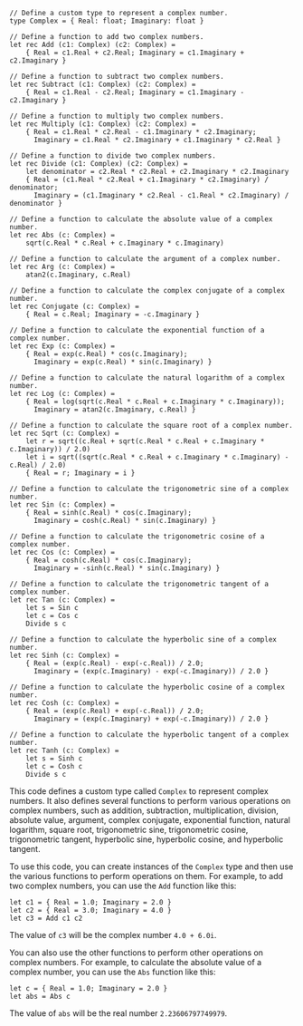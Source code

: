 ```f#
// Define a custom type to represent a complex number.
type Complex = { Real: float; Imaginary: float }

// Define a function to add two complex numbers.
let rec Add (c1: Complex) (c2: Complex) =
    { Real = c1.Real + c2.Real; Imaginary = c1.Imaginary + c2.Imaginary }

// Define a function to subtract two complex numbers.
let rec Subtract (c1: Complex) (c2: Complex) =
    { Real = c1.Real - c2.Real; Imaginary = c1.Imaginary - c2.Imaginary }

// Define a function to multiply two complex numbers.
let rec Multiply (c1: Complex) (c2: Complex) =
    { Real = c1.Real * c2.Real - c1.Imaginary * c2.Imaginary;
      Imaginary = c1.Real * c2.Imaginary + c1.Imaginary * c2.Real }

// Define a function to divide two complex numbers.
let rec Divide (c1: Complex) (c2: Complex) =
    let denominator = c2.Real * c2.Real + c2.Imaginary * c2.Imaginary
    { Real = (c1.Real * c2.Real + c1.Imaginary * c2.Imaginary) / denominator;
      Imaginary = (c1.Imaginary * c2.Real - c1.Real * c2.Imaginary) / denominator }

// Define a function to calculate the absolute value of a complex number.
let rec Abs (c: Complex) =
    sqrt(c.Real * c.Real + c.Imaginary * c.Imaginary)

// Define a function to calculate the argument of a complex number.
let rec Arg (c: Complex) =
    atan2(c.Imaginary, c.Real)

// Define a function to calculate the complex conjugate of a complex number.
let rec Conjugate (c: Complex) =
    { Real = c.Real; Imaginary = -c.Imaginary }

// Define a function to calculate the exponential function of a complex number.
let rec Exp (c: Complex) =
    { Real = exp(c.Real) * cos(c.Imaginary);
      Imaginary = exp(c.Real) * sin(c.Imaginary) }

// Define a function to calculate the natural logarithm of a complex number.
let rec Log (c: Complex) =
    { Real = log(sqrt(c.Real * c.Real + c.Imaginary * c.Imaginary));
      Imaginary = atan2(c.Imaginary, c.Real) }

// Define a function to calculate the square root of a complex number.
let rec Sqrt (c: Complex) =
    let r = sqrt((c.Real + sqrt(c.Real * c.Real + c.Imaginary * c.Imaginary)) / 2.0)
    let i = sqrt((sqrt(c.Real * c.Real + c.Imaginary * c.Imaginary) - c.Real) / 2.0)
    { Real = r; Imaginary = i }

// Define a function to calculate the trigonometric sine of a complex number.
let rec Sin (c: Complex) =
    { Real = sinh(c.Real) * cos(c.Imaginary);
      Imaginary = cosh(c.Real) * sin(c.Imaginary) }

// Define a function to calculate the trigonometric cosine of a complex number.
let rec Cos (c: Complex) =
    { Real = cosh(c.Real) * cos(c.Imaginary);
      Imaginary = -sinh(c.Real) * sin(c.Imaginary) }

// Define a function to calculate the trigonometric tangent of a complex number.
let rec Tan (c: Complex) =
    let s = Sin c
    let c = Cos c
    Divide s c

// Define a function to calculate the hyperbolic sine of a complex number.
let rec Sinh (c: Complex) =
    { Real = (exp(c.Real) - exp(-c.Real)) / 2.0;
      Imaginary = (exp(c.Imaginary) - exp(-c.Imaginary)) / 2.0 }

// Define a function to calculate the hyperbolic cosine of a complex number.
let rec Cosh (c: Complex) =
    { Real = (exp(c.Real) + exp(-c.Real)) / 2.0;
      Imaginary = (exp(c.Imaginary) + exp(-c.Imaginary)) / 2.0 }

// Define a function to calculate the hyperbolic tangent of a complex number.
let rec Tanh (c: Complex) =
    let s = Sinh c
    let c = Cosh c
    Divide s c

```

This code defines a custom type called `Complex` to represent complex numbers. It also defines several functions to perform various operations on complex numbers, such as addition, subtraction, multiplication, division, absolute value, argument, complex conjugate, exponential function, natural logarithm, square root, trigonometric sine, trigonometric cosine, trigonometric tangent, hyperbolic sine, hyperbolic cosine, and hyperbolic tangent.

To use this code, you can create instances of the `Complex` type and then use the various functions to perform operations on them. For example, to add two complex numbers, you can use the `Add` function like this:

```f#
let c1 = { Real = 1.0; Imaginary = 2.0 }
let c2 = { Real = 3.0; Imaginary = 4.0 }
let c3 = Add c1 c2
```

The value of `c3` will be the complex number `4.0 + 6.0i`.

You can also use the other functions to perform other operations on complex numbers. For example, to calculate the absolute value of a complex number, you can use the `Abs` function like this:

```f#
let c = { Real = 1.0; Imaginary = 2.0 }
let abs = Abs c
```

The value of `abs` will be the real number `2.23606797749979`.
